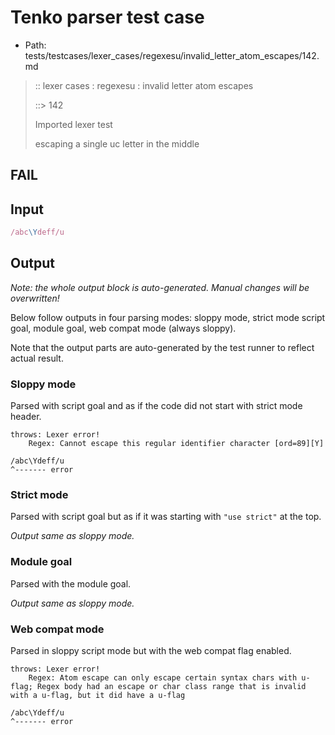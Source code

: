 # Tenko parser test case

- Path: tests/testcases/lexer_cases/regexesu/invalid_letter_atom_escapes/142.md

> :: lexer cases : regexesu : invalid letter atom escapes
>
> ::> 142
>
> Imported lexer test
>
> escaping a single uc letter in the middle

## FAIL

## Input

`````js
/abc\Ydeff/u
`````

## Output

_Note: the whole output block is auto-generated. Manual changes will be overwritten!_

Below follow outputs in four parsing modes: sloppy mode, strict mode script goal, module goal, web compat mode (always sloppy).

Note that the output parts are auto-generated by the test runner to reflect actual result.

### Sloppy mode

Parsed with script goal and as if the code did not start with strict mode header.

`````
throws: Lexer error!
    Regex: Cannot escape this regular identifier character [ord=89][Y]

/abc\Ydeff/u
^------- error
`````

### Strict mode

Parsed with script goal but as if it was starting with `"use strict"` at the top.

_Output same as sloppy mode._

### Module goal

Parsed with the module goal.

_Output same as sloppy mode._

### Web compat mode

Parsed in sloppy script mode but with the web compat flag enabled.

`````
throws: Lexer error!
    Regex: Atom escape can only escape certain syntax chars with u-flag; Regex body had an escape or char class range that is invalid with a u-flag, but it did have a u-flag

/abc\Ydeff/u
^------- error
`````

